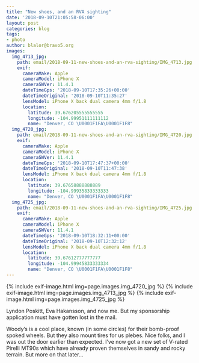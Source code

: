 ```yaml
---
title: "New shoes, and an RVA sighting"
date: '2018-09-10T21:05:58-06:00'
layout: post
categories: blog
tags:
- photo
author: blalor@bravo5.org
images:
  img_4713_jpg:
    path: email/2018-09-11-new-shoes-and-an-rva-sighting/IMG_4713.jpg
    exif:
      cameraMake: Apple
      cameraModel: iPhone X
      cameraSWVer: 11.4.1
      dateTimeGps: '2018-09-10T17:35:26+00:00'
      dateTimeOriginal: '2018-09-10T11:35:27'
      lensModel: iPhone X back dual camera 4mm f/1.8
      location:
        latitude: 39.676205555555555
        longitude: -104.99951111111112
        name: "Denver, CO \U0001F1FA\U0001F1F8"
  img_4720_jpg:
    path: email/2018-09-11-new-shoes-and-an-rva-sighting/IMG_4720.jpg
    exif:
      cameraMake: Apple
      cameraModel: iPhone X
      cameraSWVer: 11.4.1
      dateTimeGps: '2018-09-10T17:47:37+00:00'
      dateTimeOriginal: '2018-09-10T11:47:38'
      lensModel: iPhone X back dual camera 4mm f/1.8
      location:
        latitude: 39.67658888888889
        longitude: -104.99935833333333
        name: "Denver, CO \U0001F1FA\U0001F1F8"
  img_4725_jpg:
    path: email/2018-09-11-new-shoes-and-an-rva-sighting/IMG_4725.jpg
    exif:
      cameraMake: Apple
      cameraModel: iPhone X
      cameraSWVer: 11.4.1
      dateTimeGps: '2018-09-10T18:32:11+00:00'
      dateTimeOriginal: '2018-09-10T12:32:12'
      lensModel: iPhone X back dual camera 4mm f/1.8
      location:
        latitude: 39.67612777777777
        longitude: -104.99945833333334
        name: "Denver, CO \U0001F1FA\U0001F1F8"
---
```


{% include exif-image.html img=page.images.img_4720_jpg %}
{% include exif-image.html img=page.images.img_4713_jpg %}
{% include exif-image.html img=page.images.img_4725_jpg %}

Lyndon Poskitt, Eva Hakansson, and now me. But my sponsorship application must have gotten lost in the mail. 

Woody’s is a cool place, known (in some circles) for their bomb-proof spoked wheels. But they also mount tires for us plebes. Nice folks, and I was out the door earlier than expected. I’ve now got a new set of V-rated Pirelli MT90s which have already proven themselves in sandy and rocky terrain. But more on that later…









